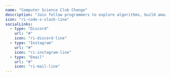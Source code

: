```yaml
---
name: "Computer Science Club Change"
description: "Join fellow programmers to explore algorithms, build amazing projects, and compete in coding competitions. From web development to AI, we cover it all."
icon: "ri-code-s-slash-line"
socialLinks:
  - type: "Discord"
    url: "#"
    icon: "ri-discord-line"
  - type: "Instagram"
    url: "#"
    icon: "ri-instagram-line"
  - type: "Email"
    url: "#"
    icon: "ri-mail-line"
---
```


